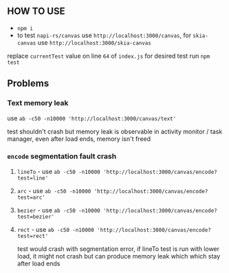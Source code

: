 ## HOW TO USE

- `npm i`
- to test `napi-rs/canvas` use `http://localhost:3000/canvas`, for `skia-canvas` use `http://localhost:3000/skia-canvas`

replace `currentTest` value on line `64` of `index.js` for desired test
run `npm test`

## Problems

### Text memory leak

use `ab -c50 -n10000 'http://localhost:3000/canvas/text'`

test shouldn't crash but memory leak is observable in activity monitor / task manager, even after load ends, memory isn't freed

### `encode` segmentation fault crash

1. `lineTo` - use `ab -c50 -n10000 'http://localhost:3000/canvas/encode?test=line'`
2. `arc` - use `ab -c50 -n10000 'http://localhost:3000/canvas/encode?test=arc'`
3. `bezier` - use `ab -c50 -n10000 'http://localhost:3000/canvas/encode?test=bezier'`
4. `rect` - use `ab -c50 -n10000 'http://localhost:3000/canvas/encode?test=rect'`

   test would crash with segmentation error, if lineTo test is run with lower load, it might not crash but can produce memory leak which which stay after load ends

